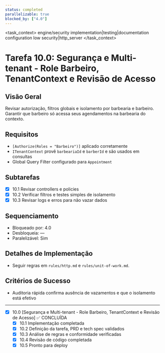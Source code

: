 ```yaml
---
status: completed
parallelizable: true
blocked_by: ["4.0"]
---
```


<task_context>
<domain>engine/security</domain>
<type>implementation|testing|documentation</type>
<scope>configuration</scope>
<complexity>low</complexity>
<dependencies>security|http_server</dependencies>
<unblocks></unblocks>
</task_context>

# Tarefa 10.0: Segurança e Multi-tenant - Role Barbeiro, TenantContext e Revisão de Acesso

## Visão Geral
Revisar autorização, filtros globais e isolamento por barbearia e barbeiro. Garantir que barbeiro só acessa seus agendamentos na barbearia do contexto.

## Requisitos
- `[Authorize(Roles = "Barbeiro")]` aplicado corretamente
- `ITenantContext` provê `barbeariaId` e `barberId` e são usados em consultas
- Global Query Filter configurado para `Appointment`

## Subtarefas
- [x] 10.1 Revisar controllers e policies
- [x] 10.2 Verificar filtros e testes simples de isolamento
- [x] 10.3 Revisar logs e erros para não vazar dados

## Sequenciamento
- Bloqueado por: 4.0
- Desbloqueia: —
- Paralelizável: Sim

## Detalhes de Implementação
- Seguir regras em `rules/http.md` e `rules/unit-of-work.md`.

## Critérios de Sucesso
- Auditoria rápida confirma ausência de vazamentos e que o isolamento está efetivo

---

- [x] 10.0 [Segurança e Multi-tenant - Role Barbeiro, TenantContext e Revisão de Acesso] ✅ CONCLUÍDA
  - [x] 10.1 Implementação completada
  - [x] 10.2 Definição da tarefa, PRD e tech spec validados
  - [x] 10.3 Análise de regras e conformidade verificadas
  - [x] 10.4 Revisão de código completada
  - [x] 10.5 Pronto para deploy